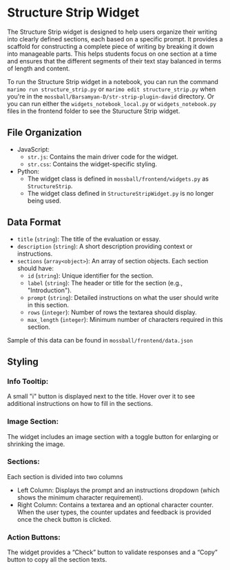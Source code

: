 # Structure Strip Widget
The Structure Strip widget is designed to help users organize their writing into clearly defined sections, each based on a specific prompt. It provides a scaffold for constructing a complete piece of writing by breaking it down into manageable parts. This helps students focus on one section at a time and ensures that the different segments of their text stay balanced in terms of length and content.

To run the Structure Strip widget in a notebook, you can run the command `marimo run structure_strip.py` or `marimo edit structure_strip.py` when you're in the `mossball/Barsamyan-D/str-strip-plugin-david` directory. Or you can run either the `widgets_notebook_local.py` or `widgets_notebook.py` files in the frontend folder to see the Sturucture Strip widget.
## File Organization
- JavaScript:
    - `str.js`: Contains the main driver code for the widget.
    - `str.css`: Contains the widget-specific styling.
- Python:
    - The widget class is defined in `mossball/frontend/widgets.py` as `StructureStrip`. 
    - The widget class defined in `StructureStripWidget.py` is no longer being used.
## Data Format
- `title` (`string`):
The title of the evaluation or essay.
- `description` (`string`):
A short description providing context or instructions.
- `sections` (`array<object>`):
An array of section objects. Each section should have:
    - `id` (`string`): Unique identifier for the section.
    - `label` (`string`): The header or title for the section (e.g., "Introduction").
    - `prompt` (`string`): Detailed instructions on what the user should write in this section.
    - `rows` (`integer`): Number of rows the textarea should display.
    - `max_length` (`integer`): Minimum number of characters required in this section.

Sample of this data can be found in `mossball/frontend/data.json`
## Styling
### Info Tooltip: 
A small "i" button is displayed next to the title. Hover over it to see additional instructions on how to fill in the sections.
### Image Section: 
The widget includes an image section with a toggle button for enlarging or shrinking the image.
### Sections: 
Each section is divided into two columns
- Left Column: Displays the prompt and an instructions dropdown (which shows the minimum character requirement).
- Right Column: Contains a textarea and an optional character counter. When the user types, the counter updates and feedback is provided once the check button is clicked.
### Action Buttons: 
The widget provides a “Check” button to validate responses and a “Copy” button to copy all the section texts.